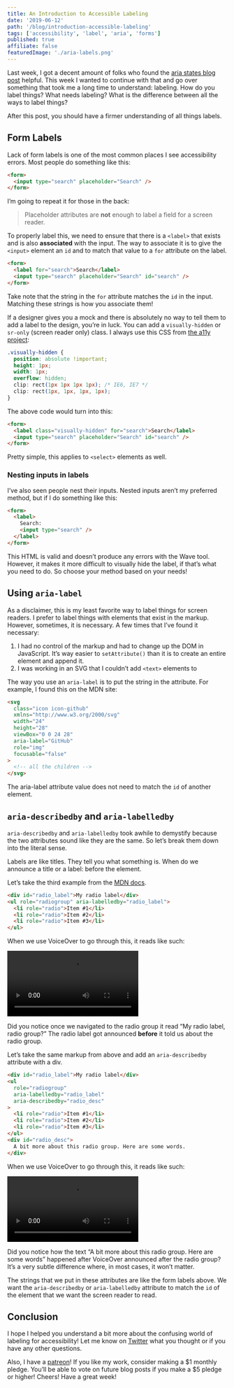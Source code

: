 ```yaml
---
title: An Introduction to Accessible Labeling
date: '2019-06-12'
path: '/blog/introduction-accessible-labeling'
tags: ['accessibility', 'label', 'aria', 'forms']
published: true
affiliate: false
featuredImage: './aria-labels.png'
---
```


Last week, I got a decent amount of folks who found the [aria states blog post](<(/blog/introduction-aria-states)>) helpful. This week I wanted to continue with that and go over something that took me a long time to understand: labeling. How do you label things? What needs labeling? What is the difference between all the ways to label things?

After this post, you should have a firmer understanding of all things labels.

## Form Labels

Lack of form labels is one of the most common places I see accessibility errors. Most people do something like this:

```html
<form>
  <input type="search" placeholder="Search" />
</form>
```

I’m going to repeat it for those in the back:

> Placeholder attributes are **not** enough to label a field for a screen reader.

To properly label this, we need to ensure that there is a `<label>` that exists and is also **associated** with the input. The way to associate it is to give the `<input>` element an `id` and to match that value to a `for` attribute on the label.

```html
<form>
  <label for="search">Search</label>
  <input type="search" placeholder="Search" id="search" />
</form>
```

Take note that the string in the `for` attribute matches the `id` in the input. Matching these strings is how you associate them!

If a designer gives you a mock and there is absolutely no way to tell them to add a label to the design, you’re in luck. You can add a `visually-hidden` or `sr-only` (screen reader only) class. I always use this CSS from [the a11y project](https://a11yproject.com/posts/how-to-hide-content/):

```css
.visually-hidden {
  position: absolute !important;
  height: 1px;
  width: 1px;
  overflow: hidden;
  clip: rect(1px 1px 1px 1px); /* IE6, IE7 */
  clip: rect(1px, 1px, 1px, 1px);
}
```

The above code would turn into this:

```html
<form>
  <label class="visually-hidden" for="search">Search</label>
  <input type="search" placeholder="Search" id="search" />
</form>
```

Pretty simple, this applies to `<select>` elements as well.

### Nesting inputs in labels

I’ve also seen people nest their inputs. Nested inputs aren’t my preferred method, but if I do something like this:

```html
<form>
  <label>
    Search:
    <input type="search" />
  </label>
</form>
```

This HTML is valid and doesn’t produce any errors with the Wave tool. However, it makes it more difficult to visually hide the label, if that’s what you need to do. So choose your method based on your needs!

## Using `aria-label`

As a disclaimer, this is my least favorite way to label things for screen readers. I prefer to label things with elements that exist in the markup. However, sometimes, it is necessary. A few times that I’ve found it necessary:

1. I had no control of the markup and had to change up the DOM in JavaScript. It’s way easier to `setAttribute()` than it is to create an entire element and append it.
1. I was working in an SVG that I couldn’t add `<text>` elements to

The way you use an `aria-label` is to put the string in the attribute. For example, I found this on the MDN site:

```html
<svg
  class="icon icon-github"
  xmlns="http://www.w3.org/2000/svg"
  width="24"
  height="28"
  viewBox="0 0 24 28"
  aria-label="GitHub"
  role="img"
  focusable="false"
>
  <!-- all the children -->
</svg>
```

The aria-label attribute value does not need to match the `id` of another element.

## `aria-describedby` and `aria-labelledby`

`aria-describedby` and `aria-labelledby` took awhile to demystify because the two attributes sound like they are the same. So let’s break them down into the literal sense.

Labels are like titles. They tell you what something is. When do we announce a title or a label: before the element.

Let’s take the third example from the [MDN docs](https://developer.mozilla.org/en-US/docs/Web/Accessibility/ARIA/ARIA_Techniques/Using_the_aria-labelledby_attribute).

```html
<div id="radio_label">My radio label</div>
<ul role="radiogroup" aria-labelledby="radio_label">
  <li role="radio">Item #1</li>
  <li role="radio">Item #2</li>
  <li role="radio">Item #3</li>
</ul>
```

When we use VoiceOver to go through this, it reads like such:

<video controls>
  <source src="/aria-labelledby.mov" type="video/mp4">
</video>

Did you notice once we navigated to the radio group it read “My radio label, radio group?” The radio label got announced **before** it told us about the radio group.

Let’s take the same markup from above and add an `aria-describedby` attribute with a div.

```html
<div id="radio_label">My radio label</div>
<ul
  role="radiogroup"
  aria-labelledby="radio_label"
  aria-describedby="radio_desc"
>
  <li role="radio">Item #1</li>
  <li role="radio">Item #2</li>
  <li role="radio">Item #3</li>
</ul>
<div id="radio_desc">
  A bit more about this radio group. Here are some words.
</div>
```

When we use VoiceOver to go through this, it reads like such:

<video controls>
  <source src="/aria-describedby.mov" type="video/mp4">
</video>

Did you notice how the text “A bit more about this radio group. Here are some words” happened after VoiceOver announced after the radio group? It’s a very subtle difference where, in most cases, it won’t matter.

The strings that we put in these attributes are like the form labels above. We want the `aria-describedby` or `aria-labelledby` attribute to match the `id` of the element that we want the screen reader to read.

## Conclusion

I hope I helped you understand a bit more about the confusing world of labeling for accessibility! Let me know on [Twitter](https://twitter.com/LittleKope) what you thought or if you have any other questions.

Also, I have a [patreon](https://www.patreon.com/a11ywithlindsey)! If you like my work, consider making a $1 monthly pledge. You’ll be able to vote on future blog posts if you make a \$5 pledge or higher! Cheers! Have a great week!
